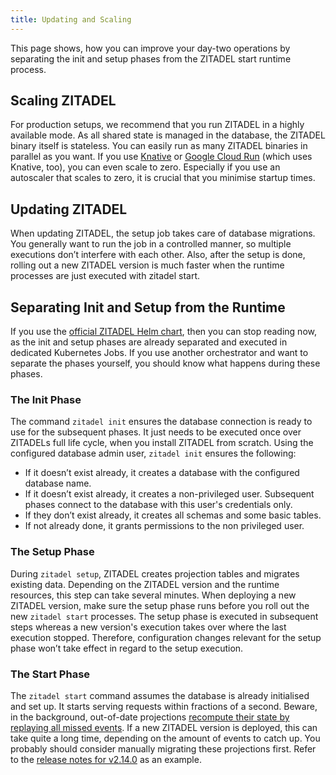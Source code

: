 ```yaml
---
title: Updating and Scaling
---
```


This page shows, how you can improve your day-two operations
by separating the init and setup phases from the ZITADEL start runtime process.

## Scaling ZITADEL

For production setups, we recommend that you run  ZITADEL in a highly available mode.
As all shared state is managed in the database,
the ZITADEL binary itself is stateless.
You can easily run as many ZITADEL binaries in parallel as you want.
If you use [Knative](/docs/self-hosting/deploy/knative)
or [Google Cloud Run](https://cloud.google.com/run) (which uses Knative, too),
you can even scale to zero.
Especially if you use an autoscaler that scales to zero,
it is crucial that you minimise startup times.

## Updating ZITADEL

When updating ZITADEL, the setup job takes care of database migrations.
You generally want to run the job in a controlled manner,
so multiple executions don’t interfere with each other.
Also, after the setup is done,
rolling out a new ZITADEL version is much faster
when the runtime processes are just executed with zitadel start.

## Separating Init and Setup from the Runtime

If you use the [official ZITADEL Helm chart](/docs/self-hosting/deploy/kubernetes),
then you can stop reading now,
as the init and setup phases are already separated and executed in dedicated Kubernetes Jobs.
If you use another orchestrator and want to separate the phases yourself,
you should know what happens during these phases.

### The Init Phase

The command `zitadel init` ensures the database connection is ready to use for the subsequent phases.
It just needs to be executed once over ZITADELs full life cycle,
when you install ZITADEL from scratch.
Using the configured database admin user, `zitadel init` ensures the following:
- If it doesn’t exist already, it creates a database with the configured database name.
- If it doesn’t exist already, it creates a non-privileged user.
  Subsequent phases connect to the database with this user's credentials only.
- If they don’t exist already, it creates all schemas and some basic tables.
- If not already done, it grants permissions to the non privileged user.

### The Setup Phase

During `zitadel setup`, ZITADEL creates projection tables and migrates existing data.
Depending on the ZITADEL version and the runtime resources,
this step can take several minutes.
When deploying a new ZITADEL version,
make sure the setup phase runs before you roll out the new `zitadel start` processes.
The setup phase is executed in subsequent steps
whereas a new version's execution takes over where the last execution stopped.
Therefore, configuration changes relevant for the setup phase won’t take effect in regard to the setup execution.

### The Start Phase

The `zitadel start` command assumes the database is already initialised and set up.
It starts serving requests within fractions of a second.
Beware, in the background, out-of-date projections
[recompute their state by replaying all missed events](/docs/concepts/eventstore/implementation#projections).
If a new ZITADEL version is deployed, this can take quite a long time,
depending on the amount of events to catch up.
You probably should consider manually migrating these projections first.
Refer to the [release notes for v2.14.0](https://github.com/zitadel/zitadel/releases/tag/v2.14.0) as an example.
